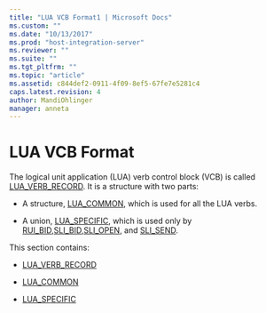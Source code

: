```yaml
---
title: "LUA VCB Format1 | Microsoft Docs"
ms.custom: ""
ms.date: "10/13/2017"
ms.prod: "host-integration-server"
ms.reviewer: ""
ms.suite: ""
ms.tgt_pltfrm: ""
ms.topic: "article"
ms.assetid: c844def2-0911-4f09-8ef5-67fe7e5281c4
caps.latest.revision: 4
author: MandiOhlinger
manager: anneta
---
```

# LUA VCB Format
The logical unit application (LUA) verb control block (VCB) is called [LUA_VERB_RECORD](../core/lua-verb-record.md). It is a structure with two parts:  
  
-   A structure, [LUA_COMMON](../core/lua-common.md), which is used for all the LUA verbs.  
  
-   A union, [LUA_SPECIFIC](../core/lua-specific.md), which is used only by [RUI_BID](../Topic/RUI_BID2.md),[SLI_BID](../Topic/SLI_BID1.md),[SLI_OPEN](../core/sli-open.md), and [SLI_SEND](../Topic/SLI_SEND1.md).  
  
 This section contains:  
  
-   [LUA_VERB_RECORD](../core/lua-verb-record.md)  
  
-   [LUA_COMMON](../core/lua-common.md)  
  
-   [LUA_SPECIFIC](../core/lua-specific.md)